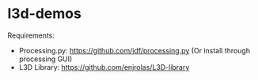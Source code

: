 l3d-demos
=========
Requirements:

 * Processing.py: https://github.com/jdf/processing.py (Or install through processing GUI)
 * L3D Library: https://github.com/enjrolas/L3D-library

